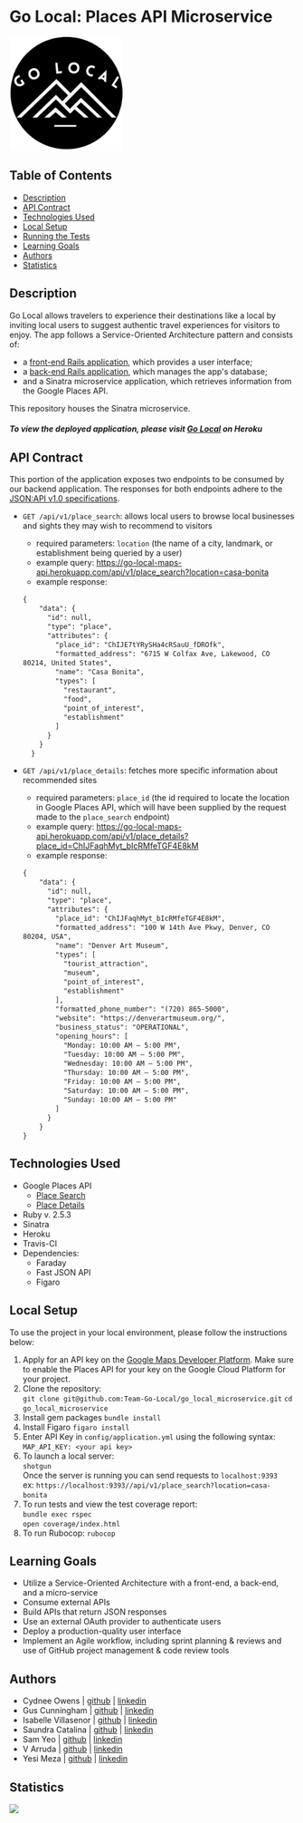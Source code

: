 # Go Local: Places API Microservice

<img src="app/assets/bw_logo.png" width="200">


## Table of Contents

-   [Description](#description)
-   [API Contract](#api-contract)
-   [Technologies Used](#technologies-used)
-   [Local Setup](#local-setup)
-   [Running the Tests](#running-the-tests)
-   [Learning Goals](#learning-goals)
-   [Authors](#authors)
-   [Statistics](#statistics)

## Description
Go Local allows travelers to experience their destinations like a local by inviting local users to suggest authentic travel experiences for visitors to enjoy. The app follows a Service-Oriented Architecture pattern and consists of:
  - a [front-end Rails application](https://github.com/Team-Go-Local/go_local_frontend), which provides a user interface;
  - a [back-end Rails application](https://github.com/Team-Go-Local/go_local_backend), which manages the app's database;
  - and a Sinatra microservice application, which retrieves information from the Google Places API.<br>

This repository houses the Sinatra microservice.

##### To view the deployed application, please visit [Go Local](https://go-local-fe.herokuapp.com) on Heroku

## API Contract

This portion of the application exposes two endpoints to be consumed by our backend application. The responses for both endpoints adhere to the [JSON:API v1.0 specifications](https://jsonapi.org/).

- `GET /api/v1/place_search`: allows local users to browse local businesses and sights they may wish to recommend to visitors<br>

  - required parameters: `location` (the name of a city, landmark, or establishment being queried by a user)
  - example query: https://go-local-maps-api.herokuapp.com/api/v1/place_search?location=casa-bonita
  - example response:
  ```
  {
      "data": {
        "id": null,
        "type": "place",
        "attributes": {
          "place_id": "ChIJE7tYRySHa4cRSauU_fDROfk",
          "formatted_address": "6715 W Colfax Ave, Lakewood, CO 80214, United States",
          "name": "Casa Bonita",
          "types": [
            "restaurant",
            "food",
            "point_of_interest",
            "establishment"
          ]
        }
      }
    }
  ```
- `GET /api/v1/place_details`: fetches more specific information about recommended sites<br>

  - required parameters: `place_id` (the id required to locate the location in Google Places API, which will have been supplied by the request made to the `place_search` endpoint)
  - example query: https://go-local-maps-api.herokuapp.com/api/v1/place_details?place_id=ChIJFaqhMyt_bIcRMfeTGF4E8kM
  - example response:
  ```
  {
      "data": {
        "id": null,
        "type": "place",
        "attributes": {
          "place_id": "ChIJFaqhMyt_bIcRMfeTGF4E8kM",
          "formatted_address": "100 W 14th Ave Pkwy, Denver, CO 80204, USA",
          "name": "Denver Art Museum",
          "types": [
            "tourist_attraction",
            "museum",
            "point_of_interest",
            "establishment"
          ],
          "formatted_phone_number": "(720) 865-5000",
          "website": "https://denverartmuseum.org/",
          "business_status": "OPERATIONAL",
          "opening_hours": [
            "Monday: 10:00 AM – 5:00 PM",
            "Tuesday: 10:00 AM – 5:00 PM",
            "Wednesday: 10:00 AM – 5:00 PM",
            "Thursday: 10:00 AM – 5:00 PM",
            "Friday: 10:00 AM – 5:00 PM",
            "Saturday: 10:00 AM – 5:00 PM",
            "Sunday: 10:00 AM – 5:00 PM"
          ]
        }
      }
  }
  ```

## Technologies Used
- Google Places API
  - [Place Search](https://developers.google.com/maps/documentation/places/web-service/search)
  - [Place Details](https://developers.google.com/maps/documentation/places/web-service/details)<br>
- Ruby v. 2.5.3
- Sinatra
- Heroku
- Travis-CI
- Dependencies:
  - Faraday
  - Fast JSON API
  - Figaro

## Local Setup
To use the project in your local environment, please follow the instructions below:

1. Apply for an API key on the [Google Maps Developer Platform](https://developers.google.com/maps/documentation/places/web-service/get-api-key). Make sure to enable the Places API for your key on the Google Cloud Platform for your project.
2. Clone the repository:<br>
  `git clone git@github.com:Team-Go-Local/go_local_microservice.git`
  `cd go_local_microservice`
3. Install gem packages
  `bundle install`
4. Install Figaro
  `figaro install`
5. Enter API Key in `config/application.yml` using the following syntax:<br>
  `MAP_API_KEY: <your api key>`
6. To launch a local server:<br>
  `shotgun`<br>
  Once the server is running you can send requests to `localhost:9393`<br>
  ex: `https://localhost:9393//api/v1/place_search?location=casa-bonita`
7. To run tests and view the test coverage report:<br>
  `bundle exec rspec`  
  `open coverage/index.html`
8. To run Rubocop:
  `rubocop`


## Learning Goals

- Utilize a Service-Oriented Architecture with a front-end, a back-end, and a micro-service
- Consume external APIs
- Build APIs that return JSON responses
- Use an external OAuth provider to authenticate users
- Deploy a production-quality user interface
- Implement an Agile workflow, including sprint planning & reviews and use of GitHub project management & code review tools

## Authors
-   Cydnee Owens | [github](https://github.com/cowens87) \| [linkedin](https://www.linkedin.com/in/cydnee-owens-5280/)
-   Gus Cunningham | [github](https://github.com/cunninghamge) \| [linkedin](https://www.linkedin.com/in/grayson-cunningham/)
-   Isabelle Villasenor | [github](https://github.com/isabellevillasenor) \| [linkedin](https://www.linkedin.com/in/isabelle-villasenor/)
-   Saundra Catalina | [github](https://github.com/saundracatalina) \| [linkedin](https://www.linkedin.com/in/saundra-catalina/)
-   Sam Yeo | [github](https://github.com/SK-Sam) \| [linkedin](https://www.linkedin.com/in/samuel-horishin-yeo/)
-   V Arruda | [github](https://github.com/nessarruda) \| [linkedin](https://www.linkedin.com/in/vanessa-alves-de-arruda/)
-   Yesi Meza | [github](https://github.com/SK-Sam) \| [linkedin](https://www.linkedin.com/in/yesimeza/)

## Statistics
<!-- Shields -->
![](https://img.shields.io/github/contributors/Team-Go-Local/go_local_microservice)
